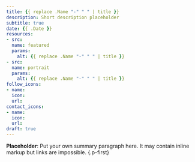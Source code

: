 ```yaml
---
title: {{ replace .Name "-" " " | title }}
description: Short description placeholder
subtitle: true
date: {{ .Date }}
resources:
- src: 
  name: featured
  params:
    alt: {{ replace .Name "-" " " | title }}
- src: 
  name: portrait
  params:
    alt: {{ replace .Name "-" " " | title }}
follow_icons:
- name: 
  icon: 
  url: 
contact_icons:
- name: 
  icon: 
  url: 
draft: true
---
```


**Placeholder**: Put your own summary paragraph here. It may contain inline markup but links are impossible.
{.p-first}
<!--more-->
